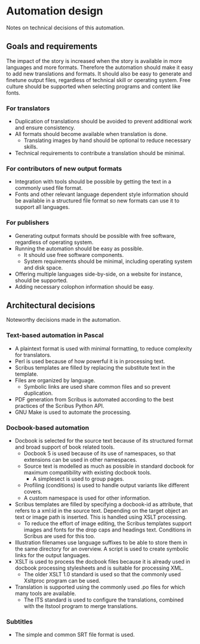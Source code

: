 <!--
SPDX-FileCopyrightText: 2025 Nico Rikken <nico.rikken@fsfe.org>

SPDX-License-Identifier: CC-BY-SA-4.0
-->

# Automation design

Notes on technical decisions of this automation.

## Goals and requirements

The impact of the story is increased when the story is available in more
languages and more formats. Therefore the automation should make it easy to add
new translations and formats. It should also be easy to generate and finetune
output files, regardless of technical skill or operating system. Free culture
should be supported when selecting programs and content like fonts.

### For translators

- Duplication of translations should be avoided to prevent additional work and
  ensure consistency.
- All formats should become available when translation is done.
   - Translating images by hand should be optional to reduce necessary skills.
- Technical requirements to contribute a translation should be minimal.

### For contributors of new output formats

- Integration with tools should be possible by getting the text in a commonly
  used file format.
- Fonts and other relevant language dependent style information should be
  available in a structured file format so new formats can use it to support all
  languages.

### For publishers

- Generating output formats should be possible with free software, regardless of
  operating system.
- Running the automation should be easy as possible.
   - It should use free software components.
   - System requirements should be minimal, including operating system and disk
  space.
- Offering multiple languages side-by-side, on a website for instance, should be
  supported.
- Adding necessary colophon information should be easy.

## Architectural decisions

Noteworthy decisions made in the automation.

### Text-based automation in Pascal

- A plaintext format is used with minimal formatting, to reduce complexity for
  translators.
- Perl is used because of how powerful it is in processing text.
- Scribus templates are filled by replacing the substitute text in the template.
- Files are organized by language.
   - Symbolic links are used share common files and so prevent duplication.
- PDF generation from Scribus is automated according to the best practices of the
  Scribus Python API.
- GNU Make is used to automate the processing.

### Docbook-based automation

- Docbook is selected for the source text because of its structured format and
  broad support of book related tools.
   - Docbook 5 is used because of its use of namespaces, so that extensions can be
     used in other namespaces.
   - Source text is modelled as much as possible in standard docbook for maximum
     compatibility with existing docbook tools.
      - A simplesect is used to group pages.
   - Profiling (conditions) is used to handle output variants like different
     covers.
   - A custom namespace is used for other information.
- Scribus templates are filled by specifying a docbook-id as attribute, that
  refers to a xml:id in the source text. Depending on the target object an text
  or image path is inserted. This is handled using XSLT processing.
   - To reduce the effort of image editing, the Scribus templates support images
     and fonts for the drop caps and headings text. Conditions in Scribus are
     used for this too.
- Illustration filenames use language suffixes to be able to store them in the
  same directory for an overview. A script is used to create symbolic links for
  the output languages.
- XSLT is used to process the docbook files because it is already used in docbook
  processing stylesheets and is suitable for processing XML.
   - The older XSLT 1.0 standard is used so that the commonly used Xsltproc
     program can be used.
- Translation is supported using the commonly used .po files for which many tools
  are available.
   - The ITS standard is used to configure the translations, combined with the
     Itstool program to merge translations.

### Subtitles

- The simple and common SRT file format is used.
